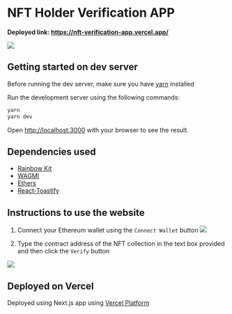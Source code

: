 # NFT Holder Verification APP

**Deployed link: https://nft-verification-app.vercel.app/**

![](https://i.imgur.com/YwjCFzh.png)


## Getting started on dev server

Before running the dev server, make sure you have [yarn](https://yarnpkg.com/) installed

Run the development server using the following commands:

```bash
yarn
yarn dev
```

Open [http://localhost:3000](http://localhost:3000) with your browser to see the result.

## Dependencies used

- [Rainbow Kit](https://github.com/rainbow-me/rainbowkit)
- [WAGMI](https://wagmi.sh/) 
- [Ethers](https://docs.ethers.io/v5/)
- [React-Toastify](https://www.npmjs.com/package/react-toastify)

## Instructions to use the website


1. Connect your Ethereum wallet using the `Connect Wallet` button
![](https://i.imgur.com/PsVcYBh.png)

2. Type the contract address of the NFT collection in the text box provided and then click the `Verify` button

![](https://i.imgur.com/AlPRtDa.png)



## Deployed on Vercel

Deployed using Next.js app using [Vercel Platform](https://vercel.com/new?utm_medium=default-template&filter=next.js&utm_source=create-next-app&utm_campaign=create-next-app-readme)
